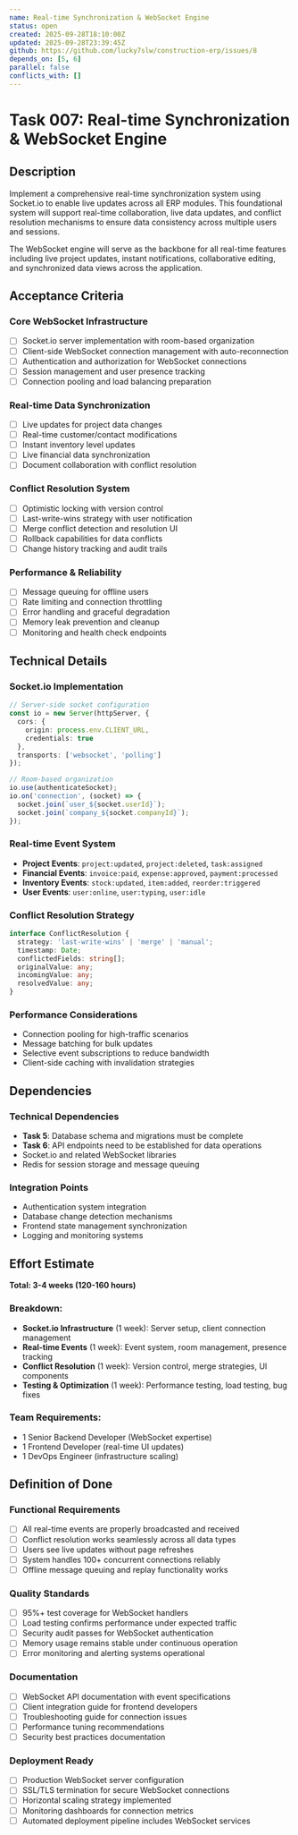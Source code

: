 ```yaml
---
name: Real-time Synchronization & WebSocket Engine
status: open
created: 2025-09-28T18:10:00Z
updated: 2025-09-28T23:39:45Z
github: https://github.com/lucky7slw/construction-erp/issues/8
depends_on: [5, 6]
parallel: false
conflicts_with: []
---
```


# Task 007: Real-time Synchronization & WebSocket Engine

## Description

Implement a comprehensive real-time synchronization system using Socket.io to enable live updates across all ERP modules. This foundational system will support real-time collaboration, live data updates, and conflict resolution mechanisms to ensure data consistency across multiple users and sessions.

The WebSocket engine will serve as the backbone for all real-time features including live project updates, instant notifications, collaborative editing, and synchronized data views across the application.

## Acceptance Criteria

### Core WebSocket Infrastructure
- [ ] Socket.io server implementation with room-based organization
- [ ] Client-side WebSocket connection management with auto-reconnection
- [ ] Authentication and authorization for WebSocket connections
- [ ] Session management and user presence tracking
- [ ] Connection pooling and load balancing preparation

### Real-time Data Synchronization
- [ ] Live updates for project data changes
- [ ] Real-time customer/contact modifications
- [ ] Instant inventory level updates
- [ ] Live financial data synchronization
- [ ] Document collaboration with conflict resolution

### Conflict Resolution System
- [ ] Optimistic locking with version control
- [ ] Last-write-wins strategy with user notification
- [ ] Merge conflict detection and resolution UI
- [ ] Rollback capabilities for data conflicts
- [ ] Change history tracking and audit trails

### Performance & Reliability
- [ ] Message queuing for offline users
- [ ] Rate limiting and connection throttling
- [ ] Error handling and graceful degradation
- [ ] Memory leak prevention and cleanup
- [ ] Monitoring and health check endpoints

## Technical Details

### Socket.io Implementation
```typescript
// Server-side socket configuration
const io = new Server(httpServer, {
  cors: {
    origin: process.env.CLIENT_URL,
    credentials: true
  },
  transports: ['websocket', 'polling']
});

// Room-based organization
io.use(authenticateSocket);
io.on('connection', (socket) => {
  socket.join(`user_${socket.userId}`);
  socket.join(`company_${socket.companyId}`);
});
```

### Real-time Event System
- **Project Events**: `project:updated`, `project:deleted`, `task:assigned`
- **Financial Events**: `invoice:paid`, `expense:approved`, `payment:processed`
- **Inventory Events**: `stock:updated`, `item:added`, `reorder:triggered`
- **User Events**: `user:online`, `user:typing`, `user:idle`

### Conflict Resolution Strategy
```typescript
interface ConflictResolution {
  strategy: 'last-write-wins' | 'merge' | 'manual';
  timestamp: Date;
  conflictedFields: string[];
  originalValue: any;
  incomingValue: any;
  resolvedValue: any;
}
```

### Performance Considerations
- Connection pooling for high-traffic scenarios
- Message batching for bulk updates
- Selective event subscriptions to reduce bandwidth
- Client-side caching with invalidation strategies

## Dependencies

### Technical Dependencies
- **Task 5**: Database schema and migrations must be complete
- **Task 6**: API endpoints need to be established for data operations
- Socket.io and related WebSocket libraries
- Redis for session storage and message queuing

### Integration Points
- Authentication system integration
- Database change detection mechanisms
- Frontend state management synchronization
- Logging and monitoring systems

## Effort Estimate

**Total: 3-4 weeks (120-160 hours)**

### Breakdown:
- **Socket.io Infrastructure** (1 week): Server setup, client connection management
- **Real-time Events** (1 week): Event system, room management, presence tracking
- **Conflict Resolution** (1 week): Version control, merge strategies, UI components
- **Testing & Optimization** (1 week): Performance testing, load testing, bug fixes

### Team Requirements:
- 1 Senior Backend Developer (WebSocket expertise)
- 1 Frontend Developer (real-time UI updates)
- 1 DevOps Engineer (infrastructure scaling)

## Definition of Done

### Functional Requirements
- [ ] All real-time events are properly broadcasted and received
- [ ] Conflict resolution works seamlessly across all data types
- [ ] Users see live updates without page refreshes
- [ ] System handles 100+ concurrent connections reliably
- [ ] Offline message queuing and replay functionality works

### Quality Standards
- [ ] 95%+ test coverage for WebSocket handlers
- [ ] Load testing confirms performance under expected traffic
- [ ] Security audit passes for WebSocket authentication
- [ ] Memory usage remains stable under continuous operation
- [ ] Error monitoring and alerting systems operational

### Documentation
- [ ] WebSocket API documentation with event specifications
- [ ] Client integration guide for frontend developers
- [ ] Troubleshooting guide for connection issues
- [ ] Performance tuning recommendations
- [ ] Security best practices documentation

### Deployment Ready
- [ ] Production WebSocket server configuration
- [ ] SSL/TLS termination for secure WebSocket connections
- [ ] Horizontal scaling strategy implemented
- [ ] Monitoring dashboards for connection metrics
- [ ] Automated deployment pipeline includes WebSocket services